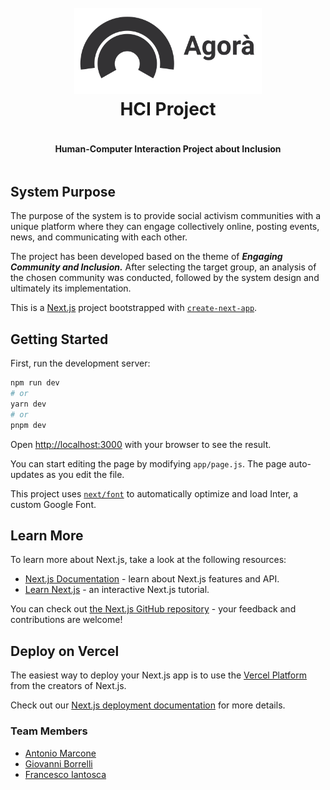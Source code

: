 <div style="display: flex; flex-direction: column; align-items: center">
    <h1 align="center" style="width: 300px">
        <br>
        <img src="./public/agora-logo-horizontal-grey.svg" alt="Agorà" width="600px">
        <br>
        HCI Project
        <br>
    </h1>
    <h4 align="center">Human-Computer Interaction Project about Inclusion</h4>
</div>

## System Purpose
The purpose of the system is to provide social activism communities with a unique platform where they can engage collectively online, posting events, news, and communicating with each other.

The project has been developed based on the theme of <b><i>Engaging Community and Inclusion.</i></b> After selecting the target group, an analysis of the chosen community was conducted, followed by the system design and ultimately its implementation.

This is a [Next.js](https://nextjs.org/) project bootstrapped with [`create-next-app`](https://github.com/vercel/next.js/tree/canary/packages/create-next-app).

## Getting Started

First, run the development server:

```bash
npm run dev
# or
yarn dev
# or
pnpm dev
```

Open [http://localhost:3000](http://localhost:3000) with your browser to see the result.

You can start editing the page by modifying `app/page.js`. The page auto-updates as you edit the file.

This project uses [`next/font`](https://nextjs.org/docs/basic-features/font-optimization) to automatically optimize and load Inter, a custom Google Font.

## Learn More

To learn more about Next.js, take a look at the following resources:

- [Next.js Documentation](https://nextjs.org/docs) - learn about Next.js features and API.
- [Learn Next.js](https://nextjs.org/learn) - an interactive Next.js tutorial.

You can check out [the Next.js GitHub repository](https://github.com/vercel/next.js/) - your feedback and contributions are welcome!

## Deploy on Vercel

The easiest way to deploy your Next.js app is to use the [Vercel Platform](https://vercel.com/new?utm_medium=default-template&filter=next.js&utm_source=create-next-app&utm_campaign=create-next-app-readme) from the creators of Next.js.

Check out our [Next.js deployment documentation](https://nextjs.org/docs/deployment) for more details.

### Team Members

- [Antonio Marcone](https://github.com/amarcone42)
- [Giovanni Borrelli](https://github.com/GiovanniBorrelli)
- [Francesco Iantosca](https://github.com/FIANTOSCA)
